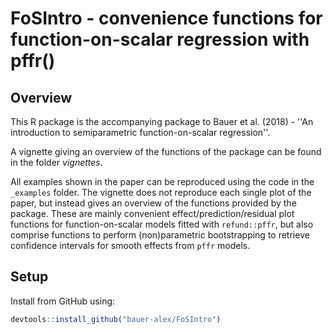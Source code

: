 # FoSIntro - convenience functions for function-on-scalar regression with pffr()

Overview
------------

This R package is the accompanying package to Bauer et al. (2018) - ''An introduction to semiparametric function-on-scalar regression''.

A vignette giving an overview of the functions of the package can be found in the folder _vignettes_.

All examples shown in the paper can be reproduced using the code in the `_examples` folder. The vignette does not reproduce each single plot of the paper, but instead gives an overview of the functions provided by the package. These are mainly convenient effect/prediction/residual plot functions for function-on-scalar models fitted with `refund::pffr`, but also comprise functions to perform (non)parametric bootstrapping to retrieve confidence intervals for smooth effects from `pffr` models. 


Setup
------------

Install from GitHub using:

``` r
devtools::install_github("bauer-alex/FoSIntro")
```
